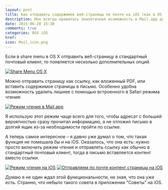 ```yaml
---
layout: post
title: Как отправить содержимое веб-страницы по почте на iOS (как в OS X)
description: Мне всегда нравилась аналогичная возможность в Mail.app для Mac. Оказывается, она есть и на iOS, только лучше спрятана.
date: 2015-06-20 15:30
comments: true
categories: OSX iOS
href: 
icon: Mail_icon.png
---
```

Если в share menu в OS X отправить веб-страницу в стандартный почтовый клиент, то появляется несколько дополнительных опций.

<a class="screenshot" href="http://take.ms/sFzaC" rel="screenshot" title="Share Menu OS X"><img src="http://take.ms/sFzaC" alt="Share Menu OS X" /></a>

Можно отправить страницу как ссылку, как вложенный PDF, или вставить содержимое страницы в письмо. Особенно удобна возможность удалить лишнее с помощью встроенного в Safari режима чтения:

<a class="screenshot" href="http://take.ms/tOnOd" rel="screenshot" title="Режим чтения в Mail.app"><img src="http://take.ms/tOnOd" alt="Режим чтения в Mail.app" class="center-block" /></a>

Я использую этот режим чаще всего для того, чтобы адресат с большей вероятностью сразу прочитал информацию, а не отложил письмо в долгий ящик из-за необходимости пройти по ссылке.

А теперь самое интересное – я давно уже думал о том, что такая функция не помешала бы и на iOS. Оказалось, что она есть: нужно просто включить режим чтения и отправлять ссылку как обычно в стандартный почтовый клиент, тогда в письмо вставляется контент вместо ссылки.

<p class="text-center">
<a class="screenshot" href="http://take.ms/10QNN" rel="screenshot" title="Режим чтения на iOS"><img src="http://take.ms/10QNN" alt="Режим чтения на iOS" /></a>
<a class="screenshot" href="http://take.ms/8x7MR" rel="screenshot" title="Отправляем по почте контент страницы на iOS"><img src="http://take.ms/8x7MR" alt="Отправляем по почте контент страницы на iOS" /></a>
</p>

Думаю я не один ждал этой функциональности, не зная, что она уже есть. Странно, что небыло такого совета в приложении "Советы" на iOS.